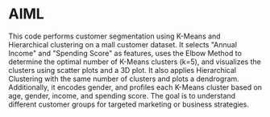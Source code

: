 # AIML
This code performs customer segmentation using K-Means and Hierarchical clustering on a mall customer dataset. It selects "Annual Income" and "Spending Score" as features, uses the Elbow Method to determine the optimal number of K-Means clusters (k=5), and visualizes the clusters using scatter plots and a 3D plot. It also applies Hierarchical Clustering with the same number of clusters and plots a dendrogram. Additionally, it encodes gender, and profiles each K-Means cluster based on age, gender, income, and spending score. The goal is to understand different customer groups for targeted marketing or business strategies.
